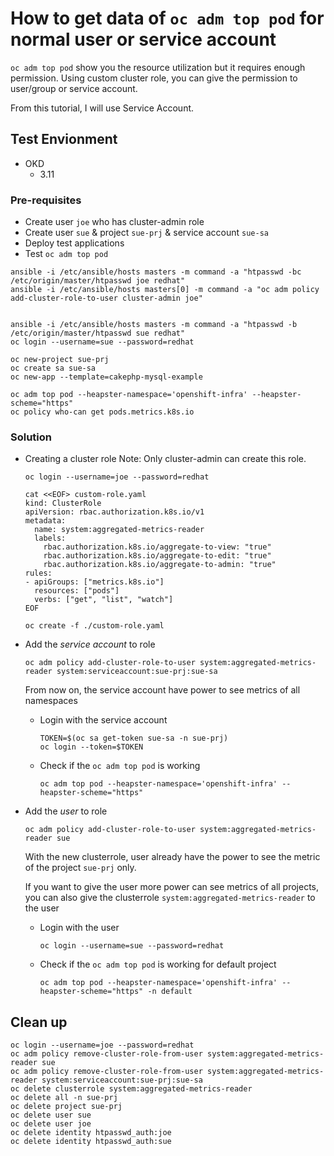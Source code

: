 # How to get data of `oc adm top pod` for normal user or service account


`oc adm top pod` show you the resource utilization but it requires enough permission.
Using custom cluster role, you can give the permission to user/group or service account.

From this tutorial, I will use Service Account.

## Test Envionment

- OKD 
  - 3.11

### Pre-requisites
  - Create user `joe` who has cluster-admin role
  - Create user `sue` & project `sue-prj` & service account `sue-sa`
  - Deploy test applications
  - Test `oc adm top pod`
```
ansible -i /etc/ansible/hosts masters -m command -a "htpasswd -bc /etc/origin/master/htpasswd joe redhat"
ansible -i /etc/ansible/hosts masters[0] -m command -a "oc adm policy add-cluster-role-to-user cluster-admin joe" 


ansible -i /etc/ansible/hosts masters -m command -a "htpasswd -b /etc/origin/master/htpasswd sue redhat"
oc login --username=sue --password=redhat

oc new-project sue-prj
oc create sa sue-sa
oc new-app --template=cakephp-mysql-example

oc adm top pod --heapster-namespace='openshift-infra' --heapster-scheme="https" 
oc policy who-can get pods.metrics.k8s.io
```


### Solution

- Creating a cluster role
  Note: Only cluster-admin can create this role.
  ```
  oc login --username=joe --password=redhat

  cat <<EOF> custom-role.yaml
  kind: ClusterRole
  apiVersion: rbac.authorization.k8s.io/v1
  metadata:
    name: system:aggregated-metrics-reader
    labels:
      rbac.authorization.k8s.io/aggregate-to-view: "true"
      rbac.authorization.k8s.io/aggregate-to-edit: "true"
      rbac.authorization.k8s.io/aggregate-to-admin: "true"
  rules:
  - apiGroups: ["metrics.k8s.io"]
    resources: ["pods"]
    verbs: ["get", "list", "watch"]
  EOF

  oc create -f ./custom-role.yaml

  ```

- Add the *service account* to role
  ```
  oc adm policy add-cluster-role-to-user system:aggregated-metrics-reader system:serviceaccount:sue-prj:sue-sa
  ```
  From now on, the service account have power to see metrics of all namespaces


  - Login with the service account
    ```
    TOKEN=$(oc sa get-token sue-sa -n sue-prj) 
    oc login --token=$TOKEN 
    ```

  - Check if the `oc adm top pod` is working
    ```
    oc adm top pod --heapster-namespace='openshift-infra' --heapster-scheme="https" 
    ```

- Add the *user* to role
  ```
  oc adm policy add-cluster-role-to-user system:aggregated-metrics-reader sue
  ```
  With the new clusterrole, user already have the power to see the metric of the project `sue-prj` only.

  If you want to give the user more power can see metrics of all projects, you can also give the clusterrole `system:aggregated-metrics-reader` to the user
  
  - Login with the user
    ```
    oc login --username=sue --password=redhat
    ```

  - Check if the `oc adm top pod` is working for default project
    ```
    oc adm top pod --heapster-namespace='openshift-infra' --heapster-scheme="https" -n default
    ```
    
    
## Clean up

```
oc login --username=joe --password=redhat
oc adm policy remove-cluster-role-from-user system:aggregated-metrics-reader sue
oc adm policy remove-cluster-role-from-user system:aggregated-metrics-reader system:serviceaccount:sue-prj:sue-sa
oc delete clusterrole system:aggregated-metrics-reader
oc delete all -n sue-prj
oc delete project sue-prj
oc delete user sue
oc delete user joe
oc delete identity htpasswd_auth:joe
oc delete identity htpasswd_auth:sue
```
  

